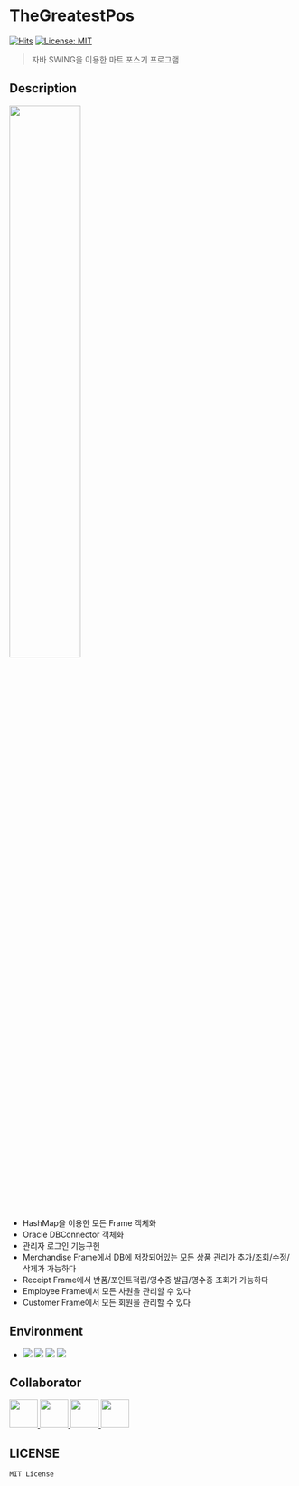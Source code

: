 # TheGreatestPos
[![Hits](https://hits.seeyoufarm.com/api/count/incr/badge.svg?url=https%3A%2F%2Fgithub.com%2Fleejohn0038%2FtheGreatestPos&count_bg=%2379C83D&title_bg=%23555555&icon=&icon_color=%23E7E7E7&title=hits&edge_flat=false)](https://hits.seeyoufarm.com)
[![License: MIT](https://img.shields.io/badge/License-MIT-yellow.svg)](https://opensource.org/licenses/MIT)


> 자바 SWING을 이용한 마트 포스기 프로그램

## Description
<img src="https://user-images.githubusercontent.com/70336674/164714664-3dede0f7-1c72-41f4-acad-3ebf408205dd.png" width="50%">

* HashMap을 이용한 모든 Frame 객체화
* Oracle DBConnector 객체화
* 관리자 로그인 기능구현
* Merchandise Frame에서 DB에 저장되어있는 모든 상품 관리가 추가/조회/수정/삭제가 가능하다
* Receipt Frame에서 반품/포인트적립/영수증 발급/영수증 조회가 가능하다
* Employee Frame에서 모든 사원을 관리할 수 있다
* Customer Frame에서 모든 회원을 관리할 수 있다

## Environment

* 
  <img src="https://img.shields.io/badge/Java-007396?style=flat-square&logo=java&logoColor=white">
  <img src="https://img.shields.io/badge/Oracle-F80000?style=flat-square&logo=oracle&logoColor=white">
  <img src="https://img.shields.io/badge/Github-181717?style=flat-square&logo=github&logoColor=white">
  <img src="https://img.shields.io/badge/Adobe Photoshop-31A8FF?style=flat-square&logo=adobephotoshop&logoColor=white">

## Collaborator

<a href="https://github.com/leejohn0038">
  <img src="https://github.com/leejohn0038.png" width="50px">
</a>

<a href="https://github.com/silversteel0605">
  <img src="https://github.com/silversteel0605.png" width="50px">
</a>

<a href="https://github.com/LeeJungHo9409">
  <img src="https://github.com/LeeJungHo9409.png" width="50px">
</a>

<a href="https://github.com/zv5798">
  <img src="https://github.com/zv5798.png" width="50px">
</a>

## LICENSE

`MIT License`
